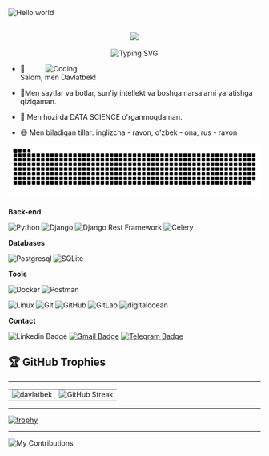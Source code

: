 <img src="https://raw.githubusercontent.com/sagar-viradiya/sagar-viradiya/master/resources/banner.png" alt="Hello world">

<p align="center"> 
  <br>
  <img src="https://profile-counter.glitch.me/sagar-viradiya/count.svg" />
</p>

<p align="center">
<a><img src="https://readme-typing-svg.demolab.com?font=Fira+Code&pause=1000&color=198E19&random=false&width=435&lines=I+am+into+Cybersecurity+and+Coding." alt="Typing SVG" /></a>
</p>

<img align="right" alt="Coding" width="430" src="https://images.squarespace-cdn.com/content/v1/5769fc401b631bab1addb2ab/1541580611624-TE64QGKRJG8SWAIUS7NS/coding-freak.gif">

- 👋 Salom, men Davlatbek!
  
- 👀Men saytlar va botlar, sun'iy intellekt va boshqa narsalarni yaratishga qiziqaman.
  
- 🌱 Men hozirda DATA SCIENCE o'rganmoqdaman.
  
- 😄 Men biladigan tillar: inglizcha - ravon, o'zbek - ona, rus - ravon
  

<picture>
  <source
    media="(prefers-color-scheme: dark)"
    srcset="https://raw.githubusercontent.com/platane/snk/output/github-contribution-grid-snake-dark.svg"
  />
  <source
    media="(prefers-color-scheme: light)"
    srcset="https://raw.githubusercontent.com/platane/snk/output/github-contribution-grid-snake.svg"
  />
  <img
    alt="github contribution grid snake animation"
    src="https://raw.githubusercontent.com/platane/snk/output/github-contribution-grid-snake.svg"
  />
</picture>


**Back-end**

![Python](https://img.shields.io/badge/-Python-black?style=flat-square&logo=Python)
![Django](https://img.shields.io/badge/-Django-0aad48?style=flat-square&logo=Django)
![Django Rest Framework](https://img.shields.io/badge/DRF-red?style=flat-square&logo=Django)
![Celery](https://img.shields.io/badge/-Celery-%2300C7B7?style=flat-square&logo=Celery)

**Databases**

![Postgresql](https://img.shields.io/badge/-Postgresql-%232c3e50?style=flat-square&logo=Postgresql)
![SQLite](https://img.shields.io/badge/-Sqlite-%232c3e50?style=flat-square&logo=Sqlite)

**Tools**

![Docker](https://img.shields.io/badge/-Docker-46a2f1?style=flat-square&logo=docker&logoColor=white)
![Postman](https://img.shields.io/badge/Postman-FCA121?style=flat-square&logo=postman)

![Linux](https://img.shields.io/badge/Linux-black?style=flat-square&logo=linux)
![Git](https://img.shields.io/badge/-Git-black?style=flat-square&logo=git)
![GitHub](https://img.shields.io/badge/-GitHub-181717?style=flat-square&logo=github)
![GitLab](https://img.shields.io/badge/-GitLab-FCA121?style=flat-square&logo=gitlab)
<img src="https://img.shields.io/badge/Digital_Ocean-0080FF?style=for-the-badge&logo=DigitalOcean&logoColor=white" alt="digitalocean" />


**Contact**

![Linkedin Badge](https://img.shields.io/badge/-Linkedin-blue?style=flat-square&logo=Linkedin&logoColor=white&link=https://www.linkedin.com/in/davlatbek-zoirov-9293642a4)
[![Gmail Badge](https://img.shields.io/badge/-Gmail-c14438?style=flat-square&logo=Gmail&logoColor=white&link=mailto:davlatbekzoirov08@gmail.com)]([GMAIL.COM])
[![Telegram Badge](https://img.shields.io/badge/-Telegram-blue?style=flat-square&logo=Telegram&logoColor=white&link=https://t.me/davlatbekzoirov)]([https://t.me/davlatbekzoirov])


## 🏆 GitHub Trophies

---

<table>
  <tr>
    <td style="border: none;">
      <img src="https://github-readme-stats.vercel.app/api?username=davlatbekzoirov&show_icons=true&theme=github_dark" alt="davlatbek" />
    </td>
    <td style="border: none;">
        <img src="https://github-readme-streak-stats.herokuapp.com?user=davlatbekzoirov&theme=github-dark-blue" alt="GitHub Streak" />
    </td>
  </tr>
</table>

---

[![trophy](https://github-profile-trophy.vercel.app/?username=davlatbekzoirov&theme=nord&column=7)](https://github.com/ryo-ma/github-profile-trophy)

---

![My Contributions](https://github-readme-activity-graph.vercel.app/graph?username=davlatbekzoirov&bg_color=0d1117&color=58a6ff&line=1f6feb&point=ffffff&area=true&hide_border=false)
